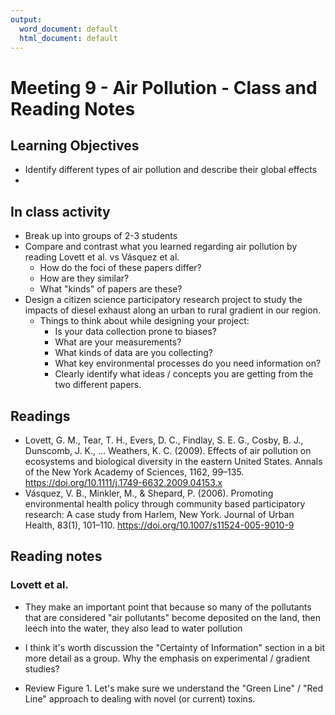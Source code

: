 ```yaml
---
output:
  word_document: default
  html_document: default
---
```


# Meeting 9 - Air Pollution - Class and Reading Notes

## Learning Objectives

* Identify different types of air pollution and describe their global effects
* 

## In class activity

* Break up into groups of 2-3 students
* Compare and contrast what you learned regarding air pollution by reading Lovett et al. vs Vásquez et al.
    * How do the foci of these papers differ?
    * How are they similar?
    * What "kinds" of papers are these?
* Design a citizen science participatory research project to study the impacts of diesel exhaust along an urban to rural gradient in our region. 
    * Things to think about while designing your project:
        - Is your data collection prone to biases?
        - What are your measurements?
        - What kinds of data are you collecting?
        - What key environmental processes do you need information on?
        - Clearly identify what ideas / concepts you are getting from the two different papers.


## Readings

* Lovett, G. M., Tear, T. H., Evers, D. C., Findlay, S. E. G., Cosby, B. J., Dunscomb, J. K., … Weathers, K. C. (2009). Effects of air pollution on ecosystems and biological diversity in the eastern United States. Annals of the New York Academy of Sciences, 1162, 99–135. https://doi.org/10.1111/j.1749-6632.2009.04153.x
* Vásquez, V. B., Minkler, M., & Shepard, P. (2006). Promoting environmental health policy through community based participatory research: A case study from Harlem, New York. Journal of Urban Health, 83(1), 101–110. https://doi.org/10.1007/s11524-005-9010-9


## Reading notes

### Lovett et al.

* They make an important point that because so many of the pollutants that are considered "air pollutants" become deposited on the land, then leech into the water, they also lead to water pollution

* I think it's worth discussion the "Certainty of Information" section in a bit more detail as a group. Why the emphasis on experimental / gradient studies?

* Review Figure 1. Let's make sure we understand the "Green Line" / "Red Line" approach to dealing with novel (or current) toxins.